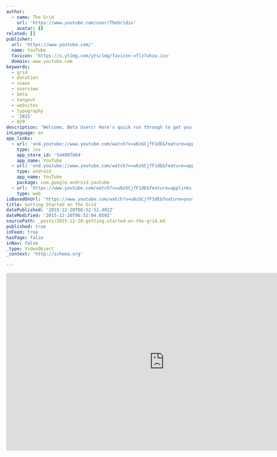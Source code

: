 ```yaml
---
author:
  - name: The Grid
    url: 'https://www.youtube.com/user/TheGridio'
    avatar: {}
related: []
publisher:
  url: 'https://www.youtube.com/'
  name: YouTube
  favicon: 'https://s.ytimg.com/yts/img/favicon-vflz7uhzw.ico'
  domain: www.youtube.com
keywords:
  - grid
  - duration
  - views
  - overview
  - beta
  - hangout
  - websites
  - typography
  - '2015'
  - 029
description: "Welcome, Beta Users! Here's quick run through to get you up and running on The Grid."
inLanguage: en
app_links:
  - url: 'vnd.youtube://www.youtube.com/watch?v=u6zGCjfF1dE&feature=applinks'
    type: ios
    app_store_id: '544007664'
    app_name: YouTube
  - url: 'vnd.youtube://www.youtube.com/watch?v=u6zGCjfF1dE&feature=applinks'
    type: android
    app_name: YouTube
    package: com.google.android.youtube
  - url: 'https://www.youtube.com/watch?v=u6zGCjfF1dE&feature=applinks'
    type: web
isBasedOnUrl: 'https://www.youtube.com/watch?v=u6zGCjfF1dE&feature=youtu.be'
title: Getting Started on The Grid
datePublished: '2015-12-20T06:52:52.482Z'
dateModified: '2015-12-20T06:52:04.059Z'
sourcePath: _posts/2015-12-20-getting-started-on-the-grid.md
published: true
inFeed: true
hasPage: false
inNav: false
_type: VideoObject
_context: 'http://schema.org'

---
```

<iframe src="https://cdn.embedly.com/widgets/media.html?src=https%3A%2F%2Fwww.youtube.com%2Fembed%2Fu6zGCjfF1dE%3Ffeature%3Doembed&amp;url=https%3A%2F%2Fwww.youtube.com%2Fwatch%3Fv%3Du6zGCjfF1dE%26feature%3Dyoutu.be&amp;image=https%3A%2F%2Fi.ytimg.com%2Fvi%2Fu6zGCjfF1dE%2Fhqdefault.jpg&amp;key=b7d04c9b404c499eba89ee7072e1c4f7&amp;type=text%2Fhtml&amp;schema=youtube" width="854" height="480" scrolling="no" frameborder="0" allowfullscreen="allowfullscreen" style=""></iframe>